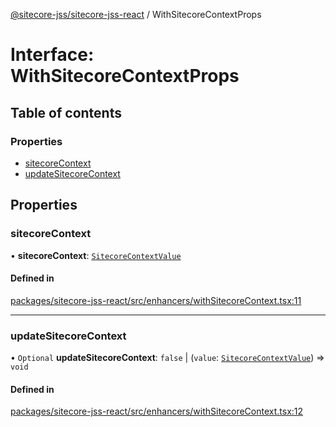 [@sitecore-jss/sitecore-jss-react](../README.md) / WithSitecoreContextProps

# Interface: WithSitecoreContextProps

## Table of contents

### Properties

- [sitecoreContext](WithSitecoreContextProps.md#sitecorecontext)
- [updateSitecoreContext](WithSitecoreContextProps.md#updatesitecorecontext)

## Properties

### sitecoreContext

• **sitecoreContext**: [`SitecoreContextValue`](../README.md#sitecorecontextvalue)

#### Defined in

[packages/sitecore-jss-react/src/enhancers/withSitecoreContext.tsx:11](https://github.com/Sitecore/jss/blob/07fec22c2/packages/sitecore-jss-react/src/enhancers/withSitecoreContext.tsx#L11)

___

### updateSitecoreContext

• `Optional` **updateSitecoreContext**: ``false`` \| (`value`: [`SitecoreContextValue`](../README.md#sitecorecontextvalue)) => `void`

#### Defined in

[packages/sitecore-jss-react/src/enhancers/withSitecoreContext.tsx:12](https://github.com/Sitecore/jss/blob/07fec22c2/packages/sitecore-jss-react/src/enhancers/withSitecoreContext.tsx#L12)
